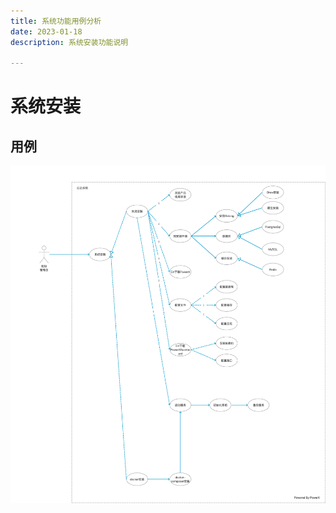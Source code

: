 ```yaml
---
title: 系统功能用例分析
date: 2023-01-18
description: 系统安装功能说明

---
```


# 系统安装

## 用例

![](../../images/uc_sys_install.png)
